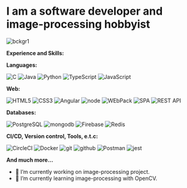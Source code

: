 # I am a software developer and image-processing hobbyist

<!-- [Badge](https://www.credly.com/credit/23353049) -->

![bckgr1](https://user-images.githubusercontent.com/34711686/101488081-cab1d980-3967-11eb-858b-4b0f1df85fdd.jpg)

<!-- Icons from https://simpleicons.org/ -->

**Experience and Skills:**

**Languages:**

![C](https://img.shields.io/badge/-C/C++-grey?style=for-the-badge&logo=c&logoColor=white&labelColor=A8B9CC)
![Java](https://img.shields.io/badge/-java-grey?style=for-the-badge&logo=java&logoColor=white&labelColor=007396)
![Python](https://img.shields.io/badge/-Python-grey?style=for-the-badge&logo=python&logoColor=white&labelColor=3776AB)
![TypeScript](https://img.shields.io/badge/-TypeScript-grey?style=for-the-badge&logo=typescript&logoColor=white&labelColor=007ACC)
![JavaScript](https://img.shields.io/badge/-JavaScript-grey?style=for-the-badge&logo=javascript&logoColor=white&labelColor=F7DF1E)

**Web:**

![HTML5](https://img.shields.io/badge/-html%205-grey?style=for-the-badge&logo=html5&logoColor=white&labelColor=E34F26)
![CSS3](https://img.shields.io/badge/-css%203-grey?style=for-the-badge&logo=css3&logoColor=white&labelColor=1572B6)
![Angular](https://img.shields.io/badge/-Angular-grey?style=for-the-badge&logo=Angular&logoColor=white&labelColor=DD0031)
![node](https://img.shields.io/badge/-node-grey?style=for-the-badge&logo=node.js&logoColor=white&labelColor=339933)
![WEbPack](https://img.shields.io/badge/-WEbPack-grey?style=for-the-badge&logo=WEbPack&logoColor=white&labelColor=8DD6F9)
![SPA](https://img.shields.io/badge/-SPA-grey?style=for-the-badge&logo=SPA&logoColor=white&labelColor=8E2DE2)
![REST API](https://img.shields.io/badge/-REST%20API-grey?style=for-the-badge&logo=RESTAPI&logoColor=white&labelColor=8E2DE2)

**Databases:**

![PostgreSQL](https://img.shields.io/badge/-PostgreSQL-grey?style=for-the-badge&logo=postgresql&logoColor=white&labelColor=336791)
![mongodb](https://img.shields.io/badge/-mongodb-grey?style=for-the-badge&logo=mongodb&logoColor=white&labelColor=47A248)
![Firebase](https://img.shields.io/badge/-Firebase-grey?style=for-the-badge&logo=firebase&logoColor=white&labelColor=8E2DE2)
![Redis](https://img.shields.io/badge/-Redis-grey?style=for-the-badge&logo=redis&logoColor=white&labelColor=DC382D)

**CI/CD, Version control, Tools, e.t.c:**

![CircleCI](https://img.shields.io/badge/-CircleCI-grey?style=for-the-badge&logo=CircleCI&logoColor=white&labelColor=343434)
![Docker](https://img.shields.io/badge/-Docker-grey?style=for-the-badge&logo=Docker&logoColor=white&labelColor=2496ED)
![git](https://img.shields.io/badge/-git-grey?style=for-the-badge&logo=git&logoColor=white&labelColor=F05032)
![github](https://img.shields.io/badge/-github-grey?style=for-the-badge&logo=github&logoColor=white&labelColor=181717)
![Postman](https://img.shields.io/badge/-Postman-grey?style=for-the-badge&logo=Postman&logoColor=white&labelColor=FF6C37)
![jest](https://img.shields.io/badge/-jest-grey?style=for-the-badge&logo=jest&logoColor=white&labelColor=C21325)

**And much more...**

- 🔭 I’m currently working on image-processing project.
- 🌱 I’m currently learning image-processing with OpenCV.


<!--
**ekarpovs/ekarpovs** is a ✨ _special_ ✨ repository because its `README.md` (this file) appears on your GitHub profile.

Here are some ideas to get you started:

- 🔭 I’m currently working on ...
- 🌱 I’m currently learning ...
- 👯 I’m looking to collaborate on ...
- 🤔 I’m looking for help with ...
- 💬 Ask me about ...
- 📫 How to reach me: ...
- 😄 Pronouns: ...
- ⚡ Fun fact: ...
-->

<!-- h1 h2 h3 h4 h5 h6 h7 h8 br b i strong em a pre code img tt div ins del sup sub p ol ul table thead tbody tfoot blockquote dl dt dd kbd q samp var hr ruby rt rp li tr td th s strike summary details caption figure figcaption abbr bdo cite dfn mark small span time wbr -->
